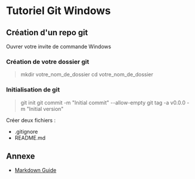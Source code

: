 # Tutoriel Git Windows
## Création d'un repo git
Ouvrer votre invite de commande Windows

### Création de votre dossier git
> mkdir votre_nom_de_dossier
> cd votre_nom_de_dossier

### Initialisation de git
> git init
> git commit -m "Initial commit" --allow-empty
> git tag -a v0.0.0 -m "Initial version"

Créer deux fichiers :
- .gitignore
- README.md



## Annexe
- [Markdown Guide](https://www.markdownguide.org/cheat-sheet/)